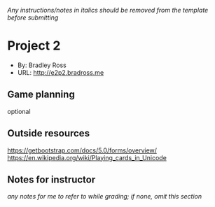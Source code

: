 _Any instructions/notes in italics should be removed from the template before submitting_

# Project 2
+ By: Bradley Ross
+ URL: <http://e2p2.bradross.me>

## Game planning
optional


## Outside resources


https://getbootstrap.com/docs/5.0/forms/overview/
https://en.wikipedia.org/wiki/Playing_cards_in_Unicode


## Notes for instructor
*any notes for me to refer to while grading; if none, omit this section*